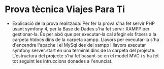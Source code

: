 
# Prova tècnica Viajes Para Ti


* Explicació de la prova realitzada: Per fer la prova s'ha fet servir PHP usant symfony 4, per la Base de Dades s'ha fet servir XAMPP per gestionar-la. És per aixó que per executar-la cal afegir els fitxers a la carpeta htdocs dins de la carpeta xampp. Llavors per executar-la s'ha d'encendre l'apache i el MySql des del xampp i llavors executar symfony server:start en una terminal dins de la carpeta del projecte. L'estructura del projecte s'ha fet basant-se en el model MVC i s'ha fet tot seguint les intruccions donades a l'enunciat.

